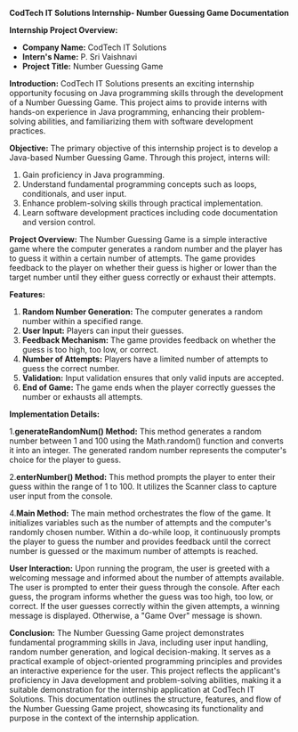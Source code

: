 **CodTech IT Solutions Internship- Number Guessing Game Documentation**

**Internship Project Overview:**
- **Company Name:** CodTech IT Solutions
- **Intern's Name:** P. Sri Vaishnavi
- **Project Title:** Number Guessing Game

**Introduction:**
CodTech IT Solutions presents an exciting internship opportunity focusing on Java programming skills through the development of a Number Guessing Game. This project aims to provide interns with hands-on experience in Java programming, enhancing their problem-solving abilities, and familiarizing them with software development practices.

**Objective:**
The primary objective of this internship project is to develop a Java-based Number Guessing Game. Through this project, interns will:
1. Gain proficiency in Java programming.
2. Understand fundamental programming concepts such as loops, conditionals, and user input.
3. Enhance problem-solving skills through practical implementation.
4. Learn software development practices including code documentation and version control.

**Project Overview:**
The Number Guessing Game is a simple interactive game where the computer generates a random number and the player has to guess it within a certain number of attempts. The game provides feedback to the player on whether their guess is higher or lower than the target number until they either guess correctly or exhaust their attempts.

**Features:**
1. **Random Number Generation:** The computer generates a random number within a specified range.
2. **User Input:** Players can input their guesses.
3. **Feedback Mechanism:** The game provides feedback on whether the guess is too high, too low, or correct.
4. **Number of Attempts:** Players have a limited number of attempts to guess the correct number.
5. **Validation:** Input validation ensures that only valid inputs are accepted.
6. **End of Game:** The game ends when the player correctly guesses the number or exhausts all attempts.

**Implementation Details:**

1.**generateRandomNum() Method:**
This method generates a random number between 1 and 100 using the Math.random() function and converts it into an integer.
The generated random number represents the computer's choice for the player to guess.

2.**enterNumber() Method:**
This method prompts the player to enter their guess within the range of 1 to 100.
It utilizes the Scanner class to capture user input from the console.

4.**Main Method:**
The main method orchestrates the flow of the game.
It initializes variables such as the number of attempts and the computer's randomly chosen number.
Within a do-while loop, it continuously prompts the player to guess the number and provides feedback until the correct number is guessed or the maximum number of attempts is reached.

**User Interaction:**
Upon running the program, the user is greeted with a welcoming message and informed about the number of attempts available.
The user is prompted to enter their guess through the console.
After each guess, the program informs whether the guess was too high, too low, or correct.
If the user guesses correctly within the given attempts, a winning message is displayed. Otherwise, a "Game Over" message is shown.

**Conclusion:**
The Number Guessing Game project demonstrates fundamental programming skills in Java, including user input handling, random number generation, and logical decision-making. It serves as a practical example of object-oriented programming principles and provides an interactive experience for the user. This project reflects the applicant's proficiency in Java development and problem-solving abilities, making it a suitable demonstration for the internship application at CodTech IT Solutions.
This documentation outlines the structure, features, and flow of the Number Guessing Game project, showcasing its functionality and purpose in the context of the internship application.
